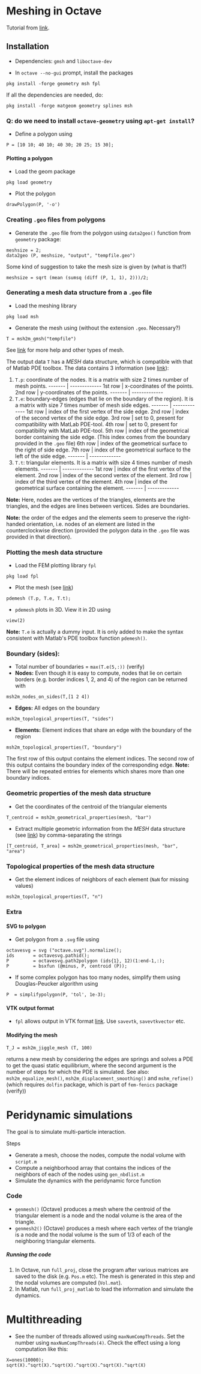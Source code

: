 # Meshing in Octave

Tutorial from [link](http://wiki.octave.org/Geometry_package#Relation_to_matGeom).

## Installation

* Dependencies: `gmsh` and `liboctave-dev`

* In `octave --no-gui` prompt, install the packages
```
pkg install -forge geometry msh fpl
```
If all the dependencies are needed, do:
```
pkg install -forge matgeom geometry splines msh
```

### Q: do we need to install `octave-geometry` using `apt-get install`?

* Define a polygon using
```
P = [10 10; 40 10; 40 30; 20 25; 15 30];
```

#### Plotting a polygon
* Load the geom package
```
pkg load geometry
```
*  Plot the polygon
```
drawPolygon(P, '-o')
```

### Creating `.geo` files from polygons
* Generate the `.geo` file from the polygon using `data2geo()` function from `geometry` package:
```
meshsize = 2;
data2geo (P, meshsize, "output", "tempfile.geo")
```
Some kind of suggestion to take the mesh size is given by (what is that?)
```
meshsize = sqrt (mean (sumsq (diff (P, 1, 1), 2)))/2;
```
### Generating a mesh data structure from a `.geo` file
* Load the meshing library
```
pkg load msh
```
* Generate the mesh using (without the extension `.geo`. Necessary?)
```
T = msh2m_gmsh("tempfile")
```
See [link](https://octave.sourceforge.io/msh/overview.html) for more help and other types of mesh.

The output data `T` has a _MESH_ data structure, which is compatible with that of Matlab PDE toolbox. The data contains 3 information (see [link](https://octave.sourceforge.io/msh/function/msh2m_structured_mesh.html)):

 1. `T.p`: coordinate of the nodes. It is a matrix with size 2 times number of mesh points.
------- | -------------
1st row | x-coordinates of the points.
2nd row | y-coordinates of the points. 
------- | -------------
 2. `T.e`: boundary-edges (edges that lie on the boundary of the region). It is a matrix with size 7 times number of mesh side edges.
------- | -------------
1st row | index of the first vertex of the side edge.
2nd row | index of the second vertex of the side edge.
3rd row | set to 0, present for compatibility with MatLab PDE-tool.
4th row | set to 0, present for compatibility with MatLab PDE-tool.
5th row | index of the geometrical border containing the side edge. (This index comes from the boundary provided in the `.geo` file)
6th row | index of the geometrical surface to the right of side edge.
7th row | index of the geometrical surface to the left of the side edge. 
------- | -------------
 3. `T.t`: triangular elements. It is a matrix with size 4 times number of mesh elements.
------- | -------------
1st row | index of the first vertex of the element.
2nd row | index of the second vertex of the element.
3rd row | index of the third vertex of the element.
4th row | index of the geometrical surface containing the element. 
------- | -------------

**Note:** Here, nodes are the vertices of the triangles, elements are the triangles, and the edges are lines between vertices. Sides are boundaries.

**Note:** the order of the edges and the elements seem to preserve the right-handed orientation, i.e. nodes of an element are listed in the counterclockwise direction (provided the polygon data in the `.geo` file was provided in that direction).
	

### Plotting the mesh data structure
* Load the FEM plotting library `fpl`
```
pkg load fpl
```
* Plot the mesh (see [link](https://octave.sourceforge.io/fpl/function/pdemesh.html))
```
pdemesh (T.p, T.e, T.t);
```
* `pdemesh` plots in 3D. View it in 2D using 
```
view(2)
```
**Note:** `T.e` is actually a dummy input. It is only added to make the syntax consistent with Matlab's PDE toolbox function `pdemesh()`.

### Boundary (sides):
* Total number of boundaries = `max(T.e(5,:))` (verify)
* **Nodes:** Even though it is easy to compute, nodes that lie on certain borders (e.g. border indices 1, 2, and 4) of the region can be returned with 
```
msh2m_nodes_on_sides(T,[1 2 4])
```
* **Edges:** All edges on the boundary
```
msh2m_topological_properties(T, "sides")
```
* **Elements:** Element indices that share an edge with the boundary of the region
```
msh2m_topological_properties(T, "boundary")
```
The first row of this output contains the element indices. The second row of this output contains the boundary index of the corresponding edge.
**Note:** There will be repeated entries for elements which shares more than one boundary indices.

### Geometric properties of the mesh data structure
* Get the coordinates of the centroid of the triangular elements
```
T_centroid = msh2m_geometrical_properties(mesh, "bar")
```
* Extract multiple geometric information from the _MESH_ data structure (see [link](https://octave.sourceforge.io/msh/function/msh2m_geometrical_properties.html)) by comma-separating the strings
```
[T_centroid, T_area] = msh2m_geometrical_properties(mesh, "bar", "area")
```

### Topological properties of the mesh data structure
* Get the element indices of neighbors of each element (`NaN` for missing values)
```
msh2m_topological_properties(T, "n")
```

### Extra

#### SVG to polygon
* Get polygon from a `.svg` file using
```
octavesvg = svg ("octave.svg").normalize();
ids       = octavesvg.pathid();
P         = octavesvg.path2polygon (ids{1}, 12)(1:end-1,:);
P         = bsxfun (@minus, P, centroid (P));
```
* If some complex polygon has too many nodes, simplify them using Douglas-Peucker algorithm using
```
P  = simplifypolygon(P, 'tol', 1e-3);
```

#### VTK output format
* `fpl` allows output in VTK format [link](https://octave.sourceforge.io/fpl/overview.html). Use `savevtk`, `savevtkvector` etc.

#### Modifying the mesh
```
T_J = msh2m_jiggle_mesh (T, 100)
```
returns a new mesh by considering the edges are springs and solves a PDE to get the quasi static equilibrium, where the second argument is the number of steps for which the PDE is simulated.
See also: `msh2m_equalize_mesh()`, `msh2m_displacement_smoothing()` and `mshm_refine()` (which requires `dolfin` package, which is part of `fem-fenics` package (verify))

# Peridynamic simulations

The goal is to simulate multi-particle interaction.

Steps

* Generate a mesh, choose the nodes, compute the nodal volume with `script.m`
* Compute a neighborhood array that contains the indices of the neighbors of each of the nodes using `gen_nbdlist.m`
* Simulate the dynamics with the peridynamic force function

### Code
* `genmesh()` (Octave) produces a mesh where the centroid of the triangular element is a node and the nodal volume is the area of the triangle.
* `genmesh2()` (Octave) produces a mesh where each vertex of the triangle is a node and the nodal volume is the sum of 1/3 of each of the neighboring triangular elements.

##### Running the code
1. In Octave, run `full_proj`, close the program after various matrices are saved to the disk (e.g. `Pos.m`  etc). The mesh is generated in this step and the nodal volumes are computed (`Vol.mat`).
1. In Matlab, run `full_proj_matlab` to load the information and simulate the dynamics.


# Multithreading
* See the number of threads allowed using `maxNumCompThreads`. Set the number using `maxNumCompThreads(4)`. Check the effect using a long computation like this:
```
X=ones(10000);
sqrt(X).^sqrt(X).^sqrt(X).^sqrt(X).^sqrt(X).^sqrt(X)
```
